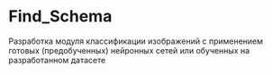 # Find_Schema
Разработка модуля классификации изображений с применением готовых (предобученных) нейронных сетей или обученных на разработанном датасете
